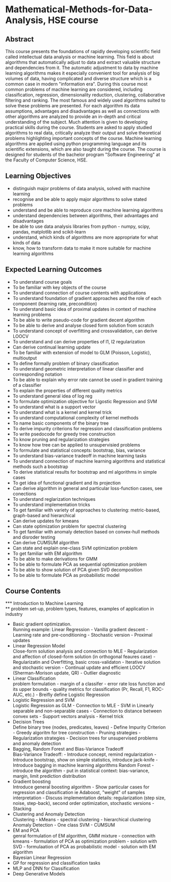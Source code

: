 # Mathematical-Methods-for-Data-Analysis, HSE course

## Abstract
This course presents the foundations of rapidly developing scientific field called intellectual data analysis or machine learning. This field is about algorithms that automatically adjust to data and extract valuable structure and dependencies from it. The automatic adjustment to data by machine learning algorithms makes it especially convenient tool for analysis of big volumes of data, having complicated and diverse structure which is a common case in modern "information era". During this course most common problems of machine learning are considered, including classification, regression, dimensionality reduction, clustering, collaborative filtering and ranking. The most famous and widely used algorithms suited to solve these problems are presented. For each algorithm its data assumptions, advantages and disadvantages as well as connections with other algorithms are analyzed to provide an in-depth and critical understanding of the subject. Much attention is given to developing practical skills during the course. Students are asked to apply studied algorithms to real data, critically analyze their output and solve theoretical problems highlighting important concepts of the course. Machine learning algorithms are applied using python programming language and its scientific extensions, which are also taught during the course. The course is designed for students of the bachelor program "Software Engineering" at the Faculty of Computer Science, HSE.

## Learning Objectives
* distinguish major problems of data analysis, solved with machine learning
* recognise and be able to apply major algorithms to solve stated problems
* understand and be able to reproduce core machine learning algorithms
* understand dependencies between algorithms, their advantages and disadvantages
* be able to use data analysis libraries from python - numpy, scipy, pandas, matplotlib and scikit-learn
* understand, which kinds of algorithms are more appropriate for what kinds of data
* know, how to transform data to make it more suitable for machine learning algorithms

## Expected Learning Outcomes
* To understand course goals
* To be familiar with key objects of the course
* To understand connection of course contents with applications
* To understand foundation of gradient approaches and the role of each component (learning rate, precondition)
* To understand basic idea of proximal updates in context of machine learning problems
* To be able to write pseudo-code for gradient decent algorithm
* To be able to derive and analyse closed form solution from scratch
* To understand concept of overfitting and crossvalidation, can derive LOOCV
* To understand and can derive properties of l1, l2 regularization
* Can derive continual learning update
* To be familiar with extension of model to GLM (Poisson, Logistic), multioutput
* To define formally problem of binary classification
* To understand geometric interpretation of linear classifier and corresponding notation
* To be able to explain why error rate cannot be used in gradient training of a classifier
* To explain the properties of different quality metrics
* To understand general idea of log reg
* To formulate optimization objective for Ligostic Regression and SVM
* To understand what is a support vector
* To understand what is a kernel and kernel trick
* To understand computational complexity of kernel methods
* To name basic components of the binary tree
* To derive impurity criterions for regression and classification problems
* To write psedocode for greedy tree construction
* To know pruning and regularization strategies
* To know how tree can be applied to unsupervisied problems
* To formulate and statistical concepts: bootstrap, bias, variance
* To understand bias-variance tradeoff in machine learning tasks
* To understand connection of machine learning algorithms and statistical methods such a bootstrap
* To derive statistical results for bootstrap and ml algorithms in simple cases
* To get idea of functional gradient and its projection
* Can derive algorithm in general and particular loss-function cases, see conections
* To understand reglarization techniques
* To understand implementation tricks
* To get familiar with variety of approaches to clustering: metric-based, graph-based and hierarchical
* Can derive updates for kmeans
* Can state optimization problem for spectral clustering
* To get familiar with anomaly detection based on convex-hull methods and disroder testing
* Can derive CUMSUM algorithm
* Can state and explain one-class SVM optimization problem
* To get familiar with EM algorithm
* To be able to make derivations for GMM
* To be able to formulate PCA as sequential optimization problem
* To be able to show solution of PCA given SVD decomposition
* To be able to formulate PCA as probabilistic model

## Course Contents
*** Introduction to Machine Learning</br>**
problem set-up, problem types, features, examples of application in industry
* Basic gradient optimization.</br>
Running example: Linear Regression - Vanilla gradient descent - Learning rate and pre-conditioning - Stochastic version - Proximal updates
* Linear Regression Model</br>
Close-form solution analysis and connection to MLE - Regularization and affection of closed-form solution (in orthogonal feaures case) - Regularizatin and Overfitting, basic cross-validaton - Iterative solution and stochastic version - Continual update and efficient LOOCV (Sherman-Morison update, QR) - Outlier diagnostic
* Linear Classification</br>
problem formulation - margin of a classifer - error rate loss function and its upper bounds - quality metrics for classification (Pr, Recall, F1, ROC-AUC, etc.) - Breifly define Logistic Regression
* Logistic Regression and SVM</br>
Logistic Regression as GLM - Connection to MLE - SVM in Linearly separable and non-separable cases - Connection to distance between convex sets - Support vectors analysis - Kernel trick
* Decision Trees</br>
Define binary tree (nodes, predicates, leaves) - Define Impurity Criterion - Greedy algoritm for tree construction - Pruning strategies - Regularization strategies - Decision trees for unsupervised problems and anomaly detection
* Bagging, Random Forest and Bias-Variance Tradeoff</br>
Bias-Variance Tradeoff: - Introduce concept, remind regularization - Introduce bootstrap, show on simple statistics, introduce jack-knife - Introduce bagging in machine learning algorithms Random Forest - introduce the algorithm - put in statistical context: bias-variance, margin, limit prediction distribution
* Gradient boosting</br>
Introduce general boosting algorithm - Show particular cases for regression and classification ie Adaboost, "weight" of samples interpretation - Discuss implementation details: regularization (step size, noise, step-back), second order optimization, stochastic versions - Stacking
* Clustering and Anomaly Detection</br>
Clustering - kMeans - spectral clustering - hierarchical clustering Anomaly Detection - One class SVM - CUMSUM
* EM and PCA</br>
genral formulation of EM algorithm, GMM mixture - connection with kmeans - formulation of PCA as optimization problem - solution with SVD - formulaation of PCA as probabilistic model - solution with EM algorithm
* Bayesian Linear Regression</br>
* GP for regression and classification tasks</br>
* MLP and DNN for Classification</br>
* Deep Generative Models</br>
